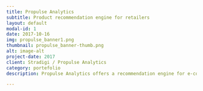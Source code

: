 ```yaml
---
title: Propulse Analytics
subtitle: Product recommendation engine for retailers
layout: default
modal-id: 1
date: 2017-10-16
img: propulse_banner1.png
thumbnail: propulse_banner-thumb.png
alt: image-alt
project-date: 2017
client: Stradigi / Propulse Analytics
category: portefolio
description: Propulse Analytics offers a recommendation engine for e-commerce retailers. It uses Artificial intelligence to analyse product's images and customer purchases history in order to determine what the shopper is looking for, and what other products they might want to purchase. My work in this project is to design and develop the backend service and the recommendation engine that powers this application.

---
```

